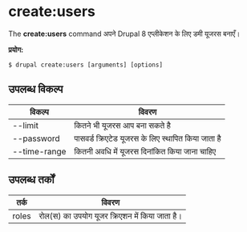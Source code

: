 # create:users
The **create:users** command अपने Drupal 8 एप्लीकेशन के लिए डमी यूजरस बनाएँ।

**प्रयोग:**
```
$ drupal create:users [arguments] [options] 
```

## उपलब्ध विकल्प
विकल्प | विवरण
-------|-------------
--limit | कितने भी यूजरस आप बना सकते है
--password | पासवर्ड क्रिएटेड यूजरस के लिए स्थापित किया जाता है
--time-range | कितनी अवधि में यूजरस दिनांकित किया जाना चाहिए

## उपलब्ध तर्कों  
तर्क | विवरण
---------|-------------
roles | रोल(स) का उपयोग यूजर क्रिएशन में किया जाता है।
